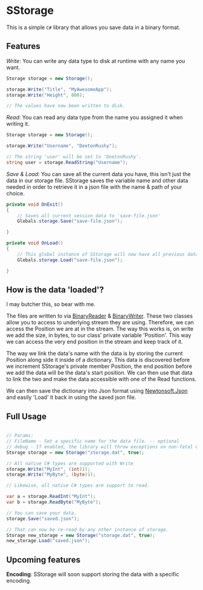 # SStorage

This is a simple `C#` library that allows you save data in a binary format.

## Features

*Write*: You can write any data type to disk at runtime with any name you want.
```cs
Storage storage = new Storage();

storage.Write("Title", "MyAwesomeApp");
storage.Write("Height", 800);

// The values have now been written to disk.

```

*Read*: You can read any data type from the name you assigned it when writing it.
```cs
Storage storage = new Storage();

storage.Write("Username", "DeetonRushy");

// The string 'user' will be set to 'DeetonRushy'.
string user = storage.ReadString("Username");

```

*Save & Load*: You can save all the current data you have, this isn't just the data in our storage file. SStorage saves the variable name and other data needed in order to retrieve it in a json file with the name & path of your choice.
```cs
private void OnExit()
{
    // Saves all current session data to 'save-file.json'
    Globals.storage.Save("save-file.json");

}

private void OnLoad()
{
    // This global instance of SStorage will now have all previous data loaded & ready.
    Globals.storage.Load("save-file.json");

}
```
## How is the data 'loaded'?
I may butcher this, so bear with me.

The files are written to via  [BinaryReader](https://docs.microsoft.com/en-us/dotnet/api/system.io.binaryreader?view=net-5.0) & [BinaryWriter](https://docs.microsoft.com/en-us/dotnet/api/system.io.binaryreader?view=net-5.0). These two classes allow you to access to underlying stream they are using. Therefore, we can access the Position we are at in the stream. The way this works is, on write we add the size, in bytes, to our class' private variable 'Position'. This way we can access the very end position in the stream and keep track of it.

The way we link the data's name with the data is by storing the current Position along side it inside of a dictionary. This data is discovered before we increment SStorage's private member Position, the end position before we add the data will be the data's start position. We can then use that data to link the two and make the data accessible with one of the Read functions. 

We can then save the dictionary into Json format using [Newtonsoft.Json](https://www.newtonsoft.com/json) and easily 'Load' it back in using the saved json file.

## Full Usage

```cs 

// Params:
// FileName - Set a specific name for the data file. -- optional
// debug - If enabled, the library will throw exceptions on non-fatal errors. -- optional
Storage storage = new Storage("storage.dat", true);

// All native C# types are supported with Write
storage.Write("MyInt", (int)1);
storage.Write("MyByte", (byte)1);

// Likewise, all native C# types are support to read.

var a = storage.ReadInt("MyInt");
var b = storage.ReadByte("MyByte");

// You can save your data.
storage.Save("saved.json");

// That can now be re-read by any other instance of storage.
Storage new_storage = new Storage("storage.dat", true);
new_storage.Load("saved.json");
```

## Upcoming features

**Encoding**: SStorage will soon support storing the data with a specific encoding.
